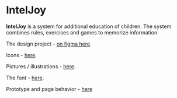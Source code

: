 # IntelJoy

**IntelJoy** is a system for additional education of children. The system combines rules, exercises and games to memorize information.


The design project - [on figma here](https://www.figma.com/file/qRSKaMod9bn1RqyMvkAibN/Mental?node-id=0%3A1&viewport=197%2C459%2C0.06711042672395706 "Figma").

Icons - [here](https://www.dropbox.com/sh/kffpxf63ts1d24m/AAABnOdloVI68yqOz6OIZlS6a?dl=0).

Pictures / illustrations - [here](https://www.dropbox.com/sh/hra2xxf4tv6x8vz/AADiPlY9TutEI1hwIn3QvF-Ya?dl=0).

The font - [here](https://www.dropbox.com/sh/jd9zrxrejfmv69g/AAC2M4iV3mpSZRkbrZEYxUsYa?dl=0).

Prototype and page behavior - [here](https://www.figma.com/proto/qRSKaMod9bn1RqyMvkAibN/Mental?node-id=76%3A0&viewport=-1805%2C820%2C0.573470950126648&scaling=min-zoom)
